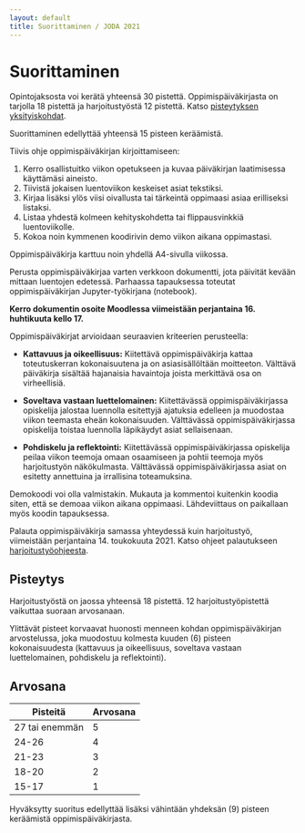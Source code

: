 ```yaml
---
layout: default
title: Suorittaminen / JODA 2021
---
```


# Suorittaminen

Opintojaksosta voi kerätä yhteensä 30 pistettä.
Oppimispäiväkirjasta on tarjolla 18 pistettä ja
harjoitustyöstä 12 pistettä. Katso [pisteytyksen yksityiskohdat](#pisteytys).

Suorittaminen edellyttää yhteensä 15 pisteen keräämistä.

Tiivis ohje oppimispäiväkirjan kirjoittamiseen:

1. Kerro osallistuitko viikon opetukseen ja kuvaa päiväkirjan laatimisessa käyttämäsi aineisto.
2. Tiivistä jokaisen luentoviikon keskeiset asiat tekstiksi.
3. Kirjaa lisäksi ylös viisi oivallusta tai tärkeintä oppimaasi asiaa erilliseksi listaksi.
4. Listaa yhdestä kolmeen kehityskohdetta tai flippausvinkkiä luentoviikolle.
5. Kokoa noin kymmenen koodirivin demo viikon aikana oppimastasi.

Oppimispäiväkirja karttuu noin yhdellä A4-sivulla viikossa.

Perusta oppimispäiväkirjaa varten verkkoon dokumentti, jota päivität kevään mittaan luentojen edetessä. Parhaassa tapauksessa toteutat oppimispäiväkirjan Jupyter-työkirjana (notebook).

**Kerro dokumentin osoite Moodlessa viimeistään perjantaina 16. huhtikuuta kello 17.**

Oppimispäiväkirjat arvioidaan seuraavien kriteerien perusteella:

* **Kattavuus ja oikeellisuus:** Kiitettävä oppimispäiväkirja kattaa toteutuskerran kokonaisuutena ja on asiasisällöltään moitteeton. Välttävä päiväkirja sisältää hajanaisia havaintoja joista merkittävä osa on virheellisiä.

* **Soveltava vastaan luettelomainen:** Kiitettävässä oppimispäiväkirjassa opiskelija jalostaa luennolla esitettyjä ajatuksia edelleen ja muodostaa viikon teemasta eheän kokonaisuuden. Välttävässä oppimispäiväkirjassa opiskelija toistaa luennolla läpikäydyt asiat sellaisenaan.

* **Pohdiskelu ja reflektointi:** Kiitettävässä oppimispäiväkirjassa opiskelija peilaa viikon teemoja omaan osaamiseen ja pohtii teemoja myös harjoitustyön näkökulmasta. Välttävässä oppimispäiväkirjassa asiat on esitetty annettuina ja irrallisina toteamuksina.

Demokoodi voi olla valmistakin. Mukauta ja kommentoi kuitenkin koodia siten, että se demoaa viikon aikana oppimaasi. Lähdeviittaus on paikallaan myös koodin tapauksessa.

Palauta oppimispäiväkirja samassa yhteydessä kuin harjoitustyö, viimeistään perjantaina 14. toukokuuta 2021. Katso ohjeet palautukseen [harjoitustyöohjeesta](https://jodatut.github.io/2021/harjoitustyo/#loppuraportti).

## Pisteytys

Harjoitustyöstä on jaossa yhteensä 18 pistettä. 12 harjoitustyöpistettä vaikuttaa suoraan arvosanaan.

Ylittävät pisteet korvaavat huonosti menneen kohdan oppimispäiväkirjan arvostelussa, joka muodostuu kolmesta kuuden (6) pisteen kokonaisuudesta (kattavuus ja oikeellisuus, soveltava vastaan luettelomainen, pohdiskelu ja reflektointi).

## Arvosana

|Pisteitä        | Arvosana           |
| -------------  |-------------|
| 27 tai enemmän | 5 |
| 24-26          | 4      |
| 21-23          | 3      |
| 18-20          | 2      |
| 15-17          | 1      |

Hyväksytty suoritus edellyttää lisäksi vähintään yhdeksän (9) pisteen keräämistä oppimispäiväkirjasta.
